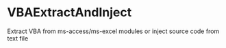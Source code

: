 # VBAExtractAndInject
Extract VBA from ms-access/ms-excel modules or inject source code from text file
